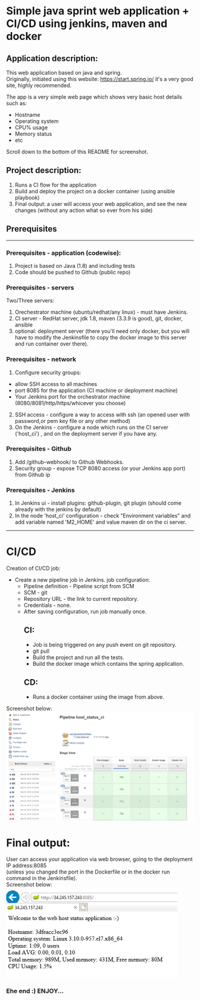 # Simple java sprint web application + CI/CD using jenkins, maven and docker

## Application description:
This web application based on java and spring.  
Originally, initiated using this website: https://start.spring.io/ it's a very good site, highly recommended.  
  
The app is a very simple web page which shows very basic host details such as:
* Hostname
* Operating system
* CPU% usage
* Memory status
* etc  
  
Scroll down to the bottom of this README for screenshot.

## Project description:
1. Runs a CI flow for the application
2. Build and deploy the project on a docker container (using ansible playbook)
3. Final output: a user will access your web application, and see the new changes (without any action what so ever from his side)

## Prerequisites
----
### Prerequisites - application (codewise):  
1. Project is based on Java (1.8) and including tests  
2. Code should be pushed to Github (public repo)

### Prerequisites - servers
Two/Three servers:
1. Orechestrator machine (ubuntu/redhat/any linux) - must have Jenkins.
2. CI server - RedHat server, jdk 1.8, maven (3.3.9 is good), git, docker, ansible
3. optional: deployment server (there you'll need only docker, but you will have to modify the Jenkinsfile to copy the docker image to this server and run container over there).


### Prerequisites - network
1. Configure security groups:
- allow SSH access to all machines
- port 8085 for the application (CI machine or deployment machine)
- Your Jenkins port for the orchestrator machine (8080/8081/http/https/whicever you choose)
2. SSH access - configure a way to access with ssh (an opened user with password,or pem key file or any other method)
3. On the Jenkins - configure a node which runs on the CI server ('host_ci') , and on the deployment server if you have any.

### Prerequisites - Github 
1. Add <jenkins url>/github-webhook/ to Github Webhooks.
2. Security group - expose TCP 8080 access (or your Jenkins app port) from Github ip

### Prerequisites - Jenkins
1. In Jenkins ui - install plugins: github-plugin, git plugin (should come already with the jenkins by default)
5. In the node 'host_ci' configuration - check "Environment variables" and add variable named 'M2_HOME' and value maven dir on the ci server. 


----
# CI/CD 
Creation of CI/CD job:
* Create a new pipeline job in Jenkins. job configuration:   
  - Pipeline definition - Pipeline script from SCM
  - SCM - git
  - Repository URL - the link to current repository.
  - Credentials - none.
  - After saving configuration, run job manually once.
    ## CI:  
      - Job is being triggered on any push event on git repository.
      - git pull   
      - Build the project and run all the tests.
      - Build the docker image which contains the spring application.
    ## CD:  
      - Runs a docker container using the image from above.
  
Screenshot below:  
![Screenshot](images/cicd_screenshot.PNG)  
  

# Final output:
User can access your application via web browser, going to the deployment IP address:8085  
(unless you changed the port in the Dockerfile or in the docker run command in the Jenkinsfile).  
Screenshot below:  
![Screenshot](images/screenshot.PNG)


### Ehe end :) ENJOY...
